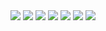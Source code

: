 <div> 
  <a href="https://www.youtube.com/@aninadigital" target="_blank"><img src="https://img.shields.io/badge/YouTube-FF0000?style=for-the-badge&logo=youtube&logoColor=white" target="_blank"></a>
   <a href="https://twitter.com/aninadigital" target="_blank"><img src="https://img.shields.io/badge/Twitter-7289DA?style=for-the-badge&logo=discord&logoColor=white" target="_blank"></a>
  <a href="https://www.instagram.com/aninadigital"><img src="https://img.shields.io/badge/-Instagram-%23E4405F?style=for-the-badge&logo=instagram&logoColor=white" target="_blank"></a>
 	<a href="https://www.twitch.tv/aninadigital" target="_blank"><img src="https://img.shields.io/badge/Twitch-9146FF?style=for-the-badge&logo=twitch&logoColor=white" target="_blank"></a>
 <a href="https://www.tiktok.com/@anina.digital" target="_blank"><img src="https://img.shields.io/badge/TikTok-7289DA?style=for-the-badge&logo=discord&logoColor=white" target="_blank"></a> 
  <a href = "mailto:contato.aninadigital@gmail.com"><img src="https://img.shields.io/badge/-Gmail-%23333?style=for-the-badge&logo=gmail&logoColor=white" target="_blank"></a>
  <a href="https://www.linkedin.com/in/aninadigital/" target="_blank"><img src="https://img.shields.io/badge/-LinkedIn-%230077B5?style=for-the-badge&logo=linkedin&logoColor=white" target="_blank"></a>  

</div>
